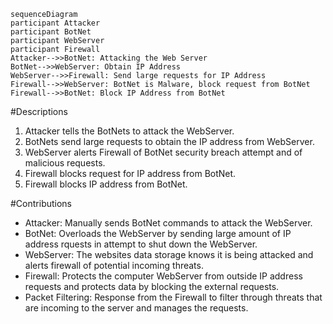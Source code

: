 ```mermaid
sequenceDiagram
participant Attacker
participant BotNet
participant WebServer
participant Firewall
Attacker-->>BotNet: Attacking the Web Server
BotNet-->>WebServer: Obtain IP Address
WebServer-->>Firewall: Send large requests for IP Address
Firewall-->>WebServer: BotNet is Malware, block request from BotNet
Firewall-->>BotNet: Block IP Address from BotNet
```
#Descriptions
1. Attacker tells the BotNets to attack the WebServer.
2. BotNets send large requests to obtain the IP address from WebServer.
3. WebServer alerts Firewall of BotNet security breach attempt and of malicious requests.
4. Firewall blocks request for IP address from BotNet.
5. Firewall blocks IP address from BotNet.

#Contributions
- Attacker: Manually sends BotNet commands to attack the WebServer.
- BotNet: Overloads the WebServer by sending large amount of IP address rquests in attempt to shut down the WebServer.
- WebServer: The websites data storage knows it is being attacked and alerts firewall of potential incoming threats.
- Firewall: Protects the computer WebServer from outside IP address requests and protects data by blocking the external requests.
- Packet Filtering: Response from the Firewall to filter through threats that are incoming to the server and manages the requests.
